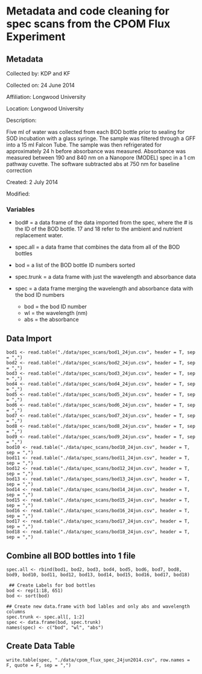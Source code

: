 # Metadata and code cleaning for spec scans from the CPOM Flux Experiment

## Metadata

Collected by: KDP and KF

Collected on: 24 June 2014

Affiliation: Longwood University

Location: Longwood University

Description: 

Five ml of water was collected from each BOD bottle prior to sealing for SOD incubation with a glass syringe. The sample was filtered through a GFF into a 15 ml Falcon Tube.  The sample was then refrigerated for approximately 24 h before absorbance was measured.  Absorbance was measured between 190 and 840 nm on a Nanopore (MODEL) spec in a 1 cm pathway cuvette. The software subtracted abs at 750 nm for baseline correction

Created: 2 July 2014

Modified:

### Variables

* bod# = a data frame of the data imported from the spec, where the # is the ID of the BOD bottle. 17 and 18 refer to the ambient and nutrient replacement water.

* spec.all = a data frame that combines the data from all of the BOD bottles

* bod = a list of the BOD bottle ID numbers sorted

* spec.trunk = a data frame with just the wavelength and absorbance data

* spec = a data frame merging the wavelength and absorbance data with the bod ID numbers

    * bod = the bod ID number
    * wl = the wavelength (nm)
    * abs = the absorbance

## Data Import

    bod1 <- read.table("./data/spec_scans/bod1_24jun.csv", header = T, sep = ",")
    bod2 <- read.table("./data/spec_scans/bod2_24jun.csv", header = T, sep = ",")
    bod3 <- read.table("./data/spec_scans/bod3_24jun.csv", header = T, sep = ",")
    bod4 <- read.table("./data/spec_scans/bod4_24jun.csv", header = T, sep = ",")
    bod5 <- read.table("./data/spec_scans/bod5_24jun.csv", header = T, sep = ",")
    bod6 <- read.table("./data/spec_scans/bod6_24jun.csv", header = T, sep = ",")
    bod7 <- read.table("./data/spec_scans/bod7_24jun.csv", header = T, sep = ",")
    bod8 <- read.table("./data/spec_scans/bod8_24jun.csv", header = T, sep = ",")
    bod9 <- read.table("./data/spec_scans/bod9_24jun.csv", header = T, sep = ",")
    bod10 <- read.table("./data/spec_scans/bod10_24jun.csv", header = T, sep = ",")
    bod11 <- read.table("./data/spec_scans/bod11_24jun.csv", header = T, sep = ",")
    bod12 <- read.table("./data/spec_scans/bod12_24jun.csv", header = T, sep = ",")
    bod13 <- read.table("./data/spec_scans/bod13_24jun.csv", header = T, sep = ",")
    bod14 <- read.table("./data/spec_scans/bod14_24jun.csv", header = T, sep = ",")
    bod15 <- read.table("./data/spec_scans/bod15_24jun.csv", header = T, sep = ",")
    bod16 <- read.table("./data/spec_scans/bod16_24jun.csv", header = T, sep = ",")
    bod17 <- read.table("./data/spec_scans/bod17_24jun.csv", header = T, sep = ",")
    bod18 <- read.table("./data/spec_scans/bod18_24jun.csv", header = T, sep = ",")

## Combine all BOD bottles into 1 file

    spec.all <- rbind(bod1, bod2, bod3, bod4, bod5, bod6, bod7, bod8, bod9, bod10, bod11, bod12, bod13, bod14, bod15, bod16, bod17, bod18)

     ## Create Labels for bod bottles
    bod <- rep(1:18, 651)
    bod <- sort(bod)

    ## Create new data.frame with bod lables and only abs and wavelength columns
    spec.trunk <- spec.all[, 1:2]
    spec <- data.frame(bod, spec.trunk)
    names(spec) <- c("bod", "wl", "abs")

## Create Data Table

    write.table(spec, "./data/cpom_flux_spec_24jun2014.csv", row.names = F, quote = F, sep = ",")
